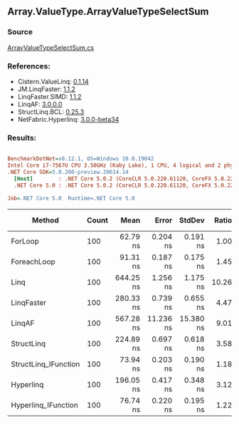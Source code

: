 ﻿## Array.ValueType.ArrayValueTypeSelectSum

### Source
[ArrayValueTypeSelectSum.cs](../LinqBenchmarks/Array/ValueType/ArrayValueTypeSelectSum.cs)

### References:
- Cistern.ValueLinq: [0.1.14](https://www.nuget.org/packages/Cistern.ValueLinq/0.1.14)
- JM.LinqFaster: [1.1.2](https://www.nuget.org/packages/JM.LinqFaster/1.1.2)
- LinqFaster.SIMD: [1.1.2](https://www.nuget.org/packages/LinqFaster.SIMD/1.0.3)
- LinqAF: [3.0.0.0](https://www.nuget.org/packages/LinqAF/3.0.0.0)
- StructLinq.BCL: [0.25.3](https://www.nuget.org/packages/StructLinq.BCL/0.25.3)
- NetFabric.Hyperlinq: [3.0.0-beta34](https://www.nuget.org/packages/NetFabric.Hyperlinq/3.0.0-beta34)

### Results:
``` ini

BenchmarkDotNet=v0.12.1, OS=Windows 10.0.19042
Intel Core i7-7567U CPU 3.50GHz (Kaby Lake), 1 CPU, 4 logical and 2 physical cores
.NET Core SDK=5.0.200-preview.20614.14
  [Host]        : .NET Core 5.0.2 (CoreCLR 5.0.220.61120, CoreFX 5.0.220.61120), X64 RyuJIT
  .NET Core 5.0 : .NET Core 5.0.2 (CoreCLR 5.0.220.61120, CoreFX 5.0.220.61120), X64 RyuJIT

Job=.NET Core 5.0  Runtime=.NET Core 5.0  

```
|               Method | Count |      Mean |     Error |    StdDev | Ratio | RatioSD |  Gen 0 | Gen 1 | Gen 2 | Allocated |
|--------------------- |------ |----------:|----------:|----------:|------:|--------:|-------:|------:|------:|----------:|
|              ForLoop |   100 |  62.79 ns |  0.204 ns |  0.191 ns |  1.00 |    0.00 |      - |     - |     - |         - |
|          ForeachLoop |   100 |  91.31 ns |  0.187 ns |  0.175 ns |  1.45 |    0.01 |      - |     - |     - |         - |
|                 Linq |   100 | 644.25 ns |  1.256 ns |  1.175 ns | 10.26 |    0.03 | 0.0153 |     - |     - |      32 B |
|           LinqFaster |   100 | 280.33 ns |  0.739 ns |  0.655 ns |  4.47 |    0.02 |      - |     - |     - |         - |
|               LinqAF |   100 | 567.28 ns | 11.236 ns | 15.380 ns |  9.01 |    0.23 |      - |     - |     - |         - |
|           StructLinq |   100 | 224.89 ns |  0.697 ns |  0.618 ns |  3.58 |    0.01 | 0.0153 |     - |     - |      32 B |
| StructLinq_IFunction |   100 |  73.94 ns |  0.203 ns |  0.190 ns |  1.18 |    0.01 |      - |     - |     - |         - |
|            Hyperlinq |   100 | 196.05 ns |  0.417 ns |  0.348 ns |  3.12 |    0.01 |      - |     - |     - |         - |
|  Hyperlinq_IFunction |   100 |  76.74 ns |  0.220 ns |  0.195 ns |  1.22 |    0.00 |      - |     - |     - |         - |
